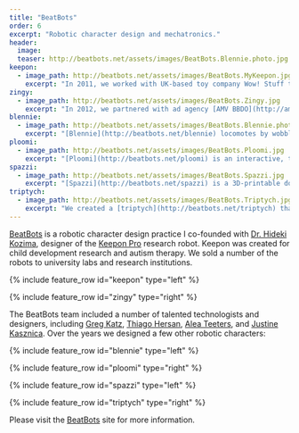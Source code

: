 ```yaml
---
title: "BeatBots"
order: 6
excerpt: "Robotic character design and mechatronics."
header:
  image: 
  teaser: http://beatbots.net/assets/images/BeatBots.Blennie.photo.jpg
keepon:
  - image_path: http://beatbots.net/assets/images/BeatBots.MyKeepon.jpg
    excerpt: "In 2011, we worked with UK-based toy company Wow! Stuff to create a toy version called [My Keepon](http://beatbots.net/my-keepon)."
zingy:
  - image_path: http://beatbots.net/assets/images/BeatBots.Zingy.jpg
    excerpt: "In 2012, we partnered with ad agency [AMV BBDO](http://amvbbdo.com) to design a new character called [Zingy](http://beatbots.net/zingy) as a mascot for UK's [EDF Energy](http://edfenergy.com)."
blennie:
  - image_path: http://beatbots.net/assets/images/BeatBots.Blennie.photo.jpg
    excerpt: "[Blennie](http://beatbots.net/blennie) locomotes by wobbling under its own power, keeping its eyes steady. Its pupils dilate and shrink, and its stubby fins move up and down."
ploomi:
  - image_path: http://beatbots.net/assets/images/BeatBots.Ploomi.jpg
    excerpt: "[Ploomi](http://beatbots.net/ploomi) is an interactive, touch-sensitive, glowing jellyfish character that emotively responds through light, sound, and vibration."
spazzi:
  - image_path: http://beatbots.net/assets/images/BeatBots.Spazzi.jpg
    excerpt: "[Spazzi](http://beatbots.net/spazzi) is a 3D-printable do-it-yourself dancing robot actuated by three solenoids. It was featured in [Volume 27 of MAKE Magazine](http://makezine.com/volume/make-27)."
triptych:
  - image_path: http://beatbots.net/assets/images/BeatBots.Triptych.jpg
    excerpt: "We created a [triptych](http://beatbots.net/triptych) that served as a portrait of our family of characters for [Pictoplasma](http://pictoplasma.com)."
---
```


[BeatBots](http://beatbots.net) is a robotic character design practice I co-founded with [Dr. Hideki Kozima](http://www.ei.tohoku.ac.jp/xkozima/index-eng.html), designer of the [Keepon Pro](http://beatbots.net/keepon-pro) research robot. Keepon was created for child development research and autism therapy. We sold a number of the robots to university labs and research institutions. 

{% include feature_row id="keepon" type="left" %}

{% include feature_row id="zingy" type="right" %}

The BeatBots team included a number of talented technologists and designers, including [Greg Katz](http://gregkatzdesign.com), [Thiago Hersan](http://thiagohersan.com), [Alea Teeters](http://linkedin.com/in/alea-teeters-535b372), and [Justine Kasznica](http://linkedin.com/in/justine-kasznica-17580011). Over the years we designed a few other robotic characters:

{% include feature_row id="blennie" type="left" %}

{% include feature_row id="ploomi" type="right" %}

{% include feature_row id="spazzi" type="left" %}

{% include feature_row id="triptych" type="right" %}

Please visit the [BeatBots](http://beatbots.net) site for more information.
